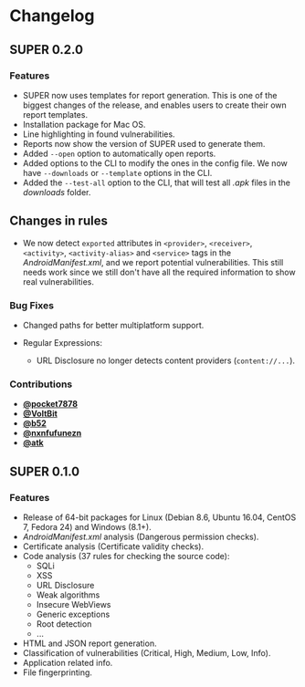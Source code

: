 # Changelog

## SUPER 0.2.0

### Features

 - SUPER now uses templates for report generation. This is one of the biggest changes of the
   release, and enables users to create their own report templates.
 - Installation package for Mac OS.
 - Line highlighting in found vulnerabilities.
 - Reports now show the version of SUPER used to generate them.
 - Added `--open` option to automatically open reports.
 - Added options to the CLI to modify the ones in the config file. We now have `--downloads` or
   `--template` options in the CLI.
 - Added the `--test-all` option to the CLI, that will test all *.apk* files in the *downloads*
   folder.

## Changes in rules

 - We now detect `exported` attributes in `<provider>`, `<receiver>`, `<activity>`,
   `<activity-alias>` and `<service>` tags in the *AndroidManifest.xml*, and we report potential
   vulnerabilities. This still needs work since we still don't have all the required information to
   show real vulnerabilities.

### Bug Fixes

 - Changed paths for better multiplatform support.

 - Regular Expressions:
    - URL Disclosure no longer detects content providers (`content://...`).

### Contributions

 - **[@pocket7878](https://github.com/pocket7878)**
 - **[@VoltBit](https://github.com/VoltBit)**
 - **[@b52](https://github.com/b52)**
 - **[@nxnfufunezn](https://github.com/nxnfufunezn)**
 - **[@atk](https://github.com/atk)**


## SUPER 0.1.0

### Features

 - Release of 64-bit packages for Linux (Debian 8.6, Ubuntu 16.04, CentOS 7, Fedora 24) and Windows
   (8.1+).
 - *AndroidManifest.xml* analysis (Dangerous permission checks).
 - Certificate analysis (Certificate validity checks).
 - Code analysis (37 rules for checking the source code):
    - SQLi
    - XSS
    - URL Disclosure
    - Weak algorithms
    - Insecure WebViews
    - Generic exceptions
    - Root detection
    - ...
 - HTML and JSON report generation.
 - Classification of vulnerabilities (Critical, High, Medium, Low, Info).
 - Application related info.
 - File fingerprinting.
